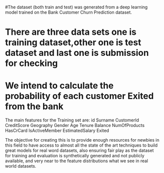 #The dataset  (both train and test) was generated from a deep learning model trained on the Bank Customer Churn Prediction dataset.
# There are three data sets one is training dataset,other one is test dataset and last one is submission for checking
# We intend to calculate the probability of each customer Exited from the bank 
The main features for the Training set are:
id
Surname
CustomerId
CreditScore	
Geography
Gender
Age
Tenure
Balance
NumOfProducts
HasCrCard
IsActiveMember
EstimatedSalary	
Exited

The objective for creating this is to provide enough resources for newbies in this field to have access to almost all the state of the art techniques to build great models for real word datasets, also ensuring fair play as the dataset for training and evaluation is synthetically generated and not publicly available, and very near to the feature distributions what we see in real world datasets.